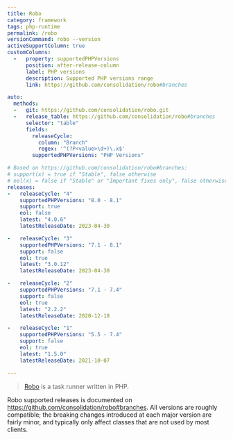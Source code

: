 ```yaml
---
title: Robo
category: framework
tags: php-runtime
permalink: /robo
versionCommand: robo --version
activeSupportColumn: true
customColumns:
  -   property: supportedPHPVersions
      position: after-release-column
      label: PHP versions
      description: Supported PHP versions range
      link: https://github.com/consolidation/robo#branches

auto:
  methods:
  -   git: https://github.com/consolidation/robo.git
  -   release_table: https://github.com/consolidation/robo#branches
      selector: "table"
      fields:
        releaseCycle:
          column: "Branch"
          regex: '^(?P<value>\d+)\.x$'
        supportedPHPVersions: "PHP Versions"

# Based on https://github.com/consolidation/robo#branches:
# support(x) = true if "Stable", false otherwise
# eol(x) = false if "Stable" or "Important fixes only", false otherwise
releases:
-   releaseCycle: "4"
    supportedPHPVersions: "8.0 - 8.1"
    support: true
    eol: false
    latest: "4.0.6"
    latestReleaseDate: 2023-04-30

-   releaseCycle: "3"
    supportedPHPVersions: "7.1 - 8.1"
    support: false
    eol: true
    latest: "3.0.12"
    latestReleaseDate: 2023-04-30

-   releaseCycle: "2"
    supportedPHPVersions: "7.1 - 7.4"
    support: false
    eol: true
    latest: "2.2.2"
    latestReleaseDate: 2020-12-18

-   releaseCycle: "1"
    supportedPHPVersions: "5.5 - 7.4"
    support: false
    eol: true
    latest: "1.5.0"
    latestReleaseDate: 2021-10-07

---
```


> [Robo](https://robo.li/) is a task runner written in PHP.

Robo supported releases is documented on <https://github.com/consolidation/robo#branches>.
All versions are roughly compatible; the breaking changes introduced at each major version are
fairly minor, and typically only affect classes that are not used by most clients.
